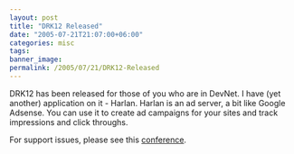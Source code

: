 ```yaml
---
layout: post
title: "DRK12 Released"
date: "2005-07-21T21:07:00+06:00"
categories: misc 
tags: 
banner_image: 
permalink: /2005/07/21/DRK12-Released
---
```


DRK12 has been released for those of you who are in DevNet. I have (yet another) application on it - Harlan. Harlan is an ad server, a bit like Google Adsense. You can use it to create ad campaigns for your sites and track impressions and click throughs. 

For support issues, please see this <a href="http://ray.camdenfamily.com/forums/forums.cfm?conferenceid=3C04FA81-CBC4-8299-C180DF3E13D468CB">conference</a>.